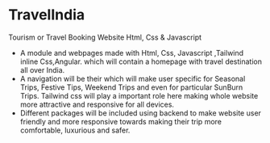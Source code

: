 # TravelIndia
Tourism or Travel Booking Website Html, Css & Javascript

- A module and webpages made with Html, Css, Javascript ,Tailwind inline Css,Angular. which will contain a homepage with travel destination all over India.
-  A navigation will be their which will make user specific for Seasonal Trips, Festive Tips, Weekend Trips  and even for particular SunBurn Trips. Tailwind css will play a important role here  making whole website more attractive and responsive for all devices.
-  Different packages will be included using backend to make website user friendly and more responsive towards making their trip more comfortable, luxurious and safer.
